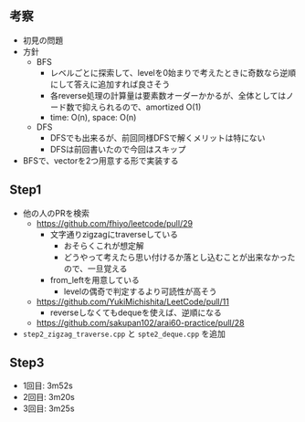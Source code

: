 ## 考察
- 初見の問題
- 方針
    - BFS
        - レベルごとに探索して、levelを0始まりで考えたときに奇数なら逆順にして答えに追加すれば良さそう
        - 各reverse処理の計算量は要素数オーダーかかるが、全体としてはノード数で抑えられるので、amortized O(1)
        - time: O(n), space: O(n)
    - DFS
        - DFSでも出来るが、前回同様DFSで解くメリットは特にない
        - DFSは前回書いたので今回はスキップ
- BFSで、vectorを2つ用意する形で実装する

## Step1
- 他の人のPRを検索
    - https://github.com/fhiyo/leetcode/pull/29
        - 文字通りzigzagにtraverseしている
            - おそらくこれが想定解
            - どうやって考えたら思い付けるか落とし込むことが出来なかったので、一旦覚える
        - from_leftを用意している
            - levelの偶奇で判定するより可読性が高そう
    - https://github.com/YukiMichishita/LeetCode/pull/11
        - reverseしなくてもdequeを使えば、逆順になる
    - https://github.com/sakupan102/arai60-practice/pull/28
- `step2_zigzag_traverse.cpp` と `spte2_deque.cpp` を追加

## Step3
- 1回目: 3m52s
- 2回目: 3m20s
- 3回目: 3m25s
